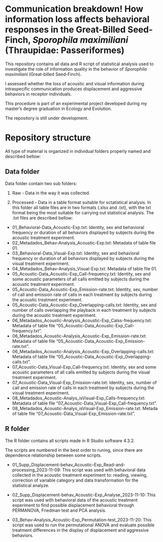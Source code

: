 
# Communication breakdown! How information loss affects behavioral responses in the Great-Billed Seed-Finch, *Sporophila maximiliani* (Thraupidae: Passeriformes)

This repository contains all data and R script of statistical analysis
used to investigate the role of information quality in the behavior of
*Sporophila maximiliani* (Great-billed Seed-Finch).

I assessed whether the loss of acoustic and visual information during
intraspecific communication produces displacement and aggressive
behaviors in receptor individuals.

This procedure is part of an experimental project developed during my
master’s degree graduation in Ecology and Evolution.

The repository is still under development.

# Repository structure

All type of material is organized in individual folders properly named
and described bellow:

## Data folder

Data folder contain two sub folders:

1.  Raw - Data in the way it was collected.

2.  Processed - Data in a table format suitable for sctatistical
    analysis. In this folder all table files are in two formats (.xlsx
    and .txt), with the txt format being the most suitable for carrying
    out statistical analysis. The .txt files are described bellow:

- 01_Behavioral-Data_Acoustic-Exp.txt: Identity, sex and behavioral
  frequency or duration of all behaviors displayed by subjects during
  the acoustic treatment experiment.
- 02_Metadados_Behav-Analysis_Acoustic-Exp.txt: Metadata of table file
  01.
- 03_Behavioral-Data_Visual-Exp.txt: Identity, sex and behavioral
  frequency or duration of all behaviors displayed by subjects during
  the visual treatment experiment.
- 04_Metadados_Behav-Analysis_Visual-Exp.txt: Metadata of table file 01.
- 05_Acoustic-Data_Acoustic-Exp_Call-frequency.txt: Identity, sex and
  some acoustic parameters of all calls emitted by subjects during the
  acoustic treatment experiment.
- 05_Acoustic-Data_Acoustic-Exp_Emission-rate.txt: Identity, sex, number
  of call and emission rate of calls in each treatment by subjects
  during the acoustic treatment experiment.
- 05_Acoustic-Data_Acoustic-Exp_Overlapping-calls.txt: Identity, sex and
  number of calls overlapping the playback in each treatment by subjects
  during the acoustic treatment experiment.
- 06_Metadados_Acoustic-Analysis_Acoustic-Exp_Calss-frequency.txt:
  Metadata of table file
  “05_Acoustic-Data_Acoustic-Exp_Call-frequency.txt”.
- 06_Metadados_Acoustic-Analysis_Acoustic-Exp_Emission-rate.txt:
  Metadata of table file
  “05_Acoustic-Data_Acoustic-Exp_Emission-rate.txt”.
- 06_Metadados_Acoustic-Analysis_Acoustic-Exp_Overlapping-calls.txt:
  Metadata of table file
  “05_Acoustic-Data_Acoustic-Exp_Overlapping-calls.txt”.
- 07_Acoustic-Data_Visual-Exp_Call-frequency.txt: Identity, sex and some
  acoustic parameters of all calls emitted by subjects during the visual
  treatment experiment.
- 07_Acoustic-Data_Visual-Exp_Emission-rate.txt: Identity, sex, number
  of call and emission rate of calls in each treatment by subjects
  during the visual treatment experiment.
- 08_Metadados_Acoustic-Analys_isVisual-Exp_Calls-frequency.txt:
  Metadata of table file
  “07_Acoustic-Data_Visual-Exp_Call-frequency.txt”.
- 08_Metadados_Acoustic-Analys_isVisual-Exp_Emission-rate.txt: Metada of
  table file “07_Acoustic-Data_Visual-Exp_Emission-rate.txt”.

## R folder

The R folder contains all scripts made in R Studio software 4.3.2.

The scripts are numbered in the best order to runing, since there are
dependence relationship between some scripts.

- 01_Supp_Displacement-behav_Acoustic-Exp_Read-and-processing_2023-11-09:
  This script was used with behavioral data collected in the acoustic
  treatment experiment to: reading, viewing, correction of variable
  category and data transformation for the statistical analyze.

- 02_Supp_Displacement-behav_Acoustic-Exp_Analyse_2023-11-10: This
  script was used with behavioral data of the acoustic treatment
  experiment to find possible displacement behavioral through PERMANOVA,
  Friedman test and PCA analysis.

- 03_Behav-Analysis_Acoustic-Exp_Permutation-test_2023-11-20: This
  script was used to run the permutational ANOVA and evaluate possible
  treatment differences in the display of displacement and aggressive
  behaviors.
